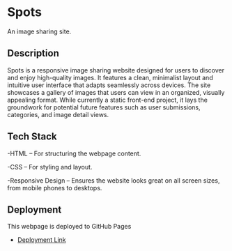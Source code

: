 # Spots

An image sharing site.

## Description

Spots is a responsive image sharing website designed for users to discover and enjoy high-quality images. It features a clean, minimalist layout and intuitive user interface that adapts seamlessly across devices. The site showcases a gallery of images that users can view in an organized, visually appealing format. While currently a static front-end project, it lays the groundwork for potential future features such as user submissions, categories, and image detail views.

## Tech Stack

-HTML – For structuring the webpage content.

-CSS – For styling and layout.

-Responsive Design – Ensures the website looks great on all screen sizes, from mobile phones to desktops.

## Deployment

This webpage is deployed to GitHub Pages

- [Deployment Link](https://valeriia0799.github.io/se_project_spots/)
